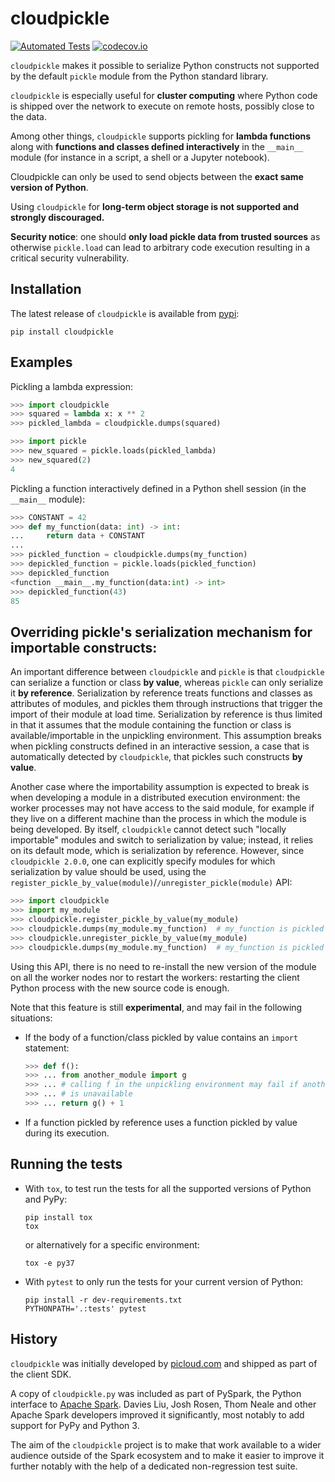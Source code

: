 # cloudpickle

[![Automated Tests](https://github.com/cloudpipe/cloudpickle/workflows/Automated%20Tests/badge.svg?branch=master&event=push)](https://github.com/cloudpipe/cloudpickle/actions)
[![codecov.io](https://codecov.io/github/cloudpipe/cloudpickle/coverage.svg?branch=master)](https://codecov.io/github/cloudpipe/cloudpickle?branch=master)

`cloudpickle` makes it possible to serialize Python constructs not supported
by the default `pickle` module from the Python standard library.

`cloudpickle` is especially useful for **cluster computing** where Python
code is shipped over the network to execute on remote hosts, possibly close
to the data.

Among other things, `cloudpickle` supports pickling for **lambda functions**
along with **functions and classes defined interactively** in the
`__main__` module (for instance in a script, a shell or a Jupyter notebook).

Cloudpickle can only be used to send objects between the **exact same version
of Python**.

Using `cloudpickle` for **long-term object storage is not supported and
strongly discouraged.**

**Security notice**: one should **only load pickle data from trusted sources** as
otherwise `pickle.load` can lead to arbitrary code execution resulting in a critical
security vulnerability.


Installation
------------

The latest release of `cloudpickle` is available from
[pypi](https://pypi.python.org/pypi/cloudpickle):

    pip install cloudpickle


Examples
--------

Pickling a lambda expression:

```python
>>> import cloudpickle
>>> squared = lambda x: x ** 2
>>> pickled_lambda = cloudpickle.dumps(squared)

>>> import pickle
>>> new_squared = pickle.loads(pickled_lambda)
>>> new_squared(2)
4
```

Pickling a function interactively defined in a Python shell session
(in the `__main__` module):

```python
>>> CONSTANT = 42
>>> def my_function(data: int) -> int:
...     return data + CONSTANT
...
>>> pickled_function = cloudpickle.dumps(my_function)
>>> depickled_function = pickle.loads(pickled_function)
>>> depickled_function
<function __main__.my_function(data:int) -> int>
>>> depickled_function(43)
85
```


Overriding pickle's serialization mechanism for importable constructs:
----------------------------------------------------------------------

An important difference between `cloudpickle` and `pickle` is that
`cloudpickle` can serialize a function or class **by value**, whereas `pickle`
can only serialize it **by reference**. Serialization by reference treats
functions and classes as attributes of modules, and pickles them through
instructions that trigger the import of their module at load time.
Serialization by reference is thus limited in that it assumes that the module
containing the function or class is available/importable in the unpickling
environment. This assumption breaks when pickling constructs defined in an
interactive session, a case that is automatically detected by `cloudpickle`,
that pickles such constructs **by value**.

Another case where the importability assumption is expected to break is when
developing a module in a distributed execution environment: the worker
processes may not have access to the said module, for example if they live on a
different machine than the process in which the module is being developed.
By itself, `cloudpickle` cannot detect such "locally importable" modules and
switch to serialization by value; instead, it relies on its default mode,
which is serialization by reference. However, since `cloudpickle 2.0.0`, one
can explicitly specify modules for which serialization by value should be used,
using the `register_pickle_by_value(module)`/`/unregister_pickle(module)` API:

```python
>>> import cloudpickle
>>> import my_module
>>> cloudpickle.register_pickle_by_value(my_module)
>>> cloudpickle.dumps(my_module.my_function)  # my_function is pickled by value
>>> cloudpickle.unregister_pickle_by_value(my_module)
>>> cloudpickle.dumps(my_module.my_function)  # my_function is pickled by reference
```

Using this API, there is no need to re-install the new version of the module on
all the worker nodes nor to restart the workers: restarting the client Python
process with the new source code is enough.

Note that this feature is still **experimental**, and may fail in the following
situations:

- If the body of a function/class pickled by value contains an `import` statement:
  ```python
  >>> def f():
  >>> ... from another_module import g
  >>> ... # calling f in the unpickling environment may fail if another_module
  >>> ... # is unavailable
  >>> ... return g() + 1
  ```

- If a function pickled by reference uses a function pickled by value during its execution.


Running the tests
-----------------

- With `tox`, to test run the tests for all the supported versions of
  Python and PyPy:

      pip install tox
      tox

  or alternatively for a specific environment:

      tox -e py37


- With `pytest` to only run the tests for your current version of
  Python:

      pip install -r dev-requirements.txt
      PYTHONPATH='.:tests' pytest

History
-------

`cloudpickle` was initially developed by [picloud.com](http://web.archive.org/web/20140721022102/http://blog.picloud.com/2013/11/17/picloud-has-joined-dropbox/) and shipped as part of
the client SDK.

A copy of `cloudpickle.py` was included as part of PySpark, the Python
interface to [Apache Spark](https://spark.apache.org/). Davies Liu, Josh
Rosen, Thom Neale and other Apache Spark developers improved it significantly,
most notably to add support for PyPy and Python 3.

The aim of the `cloudpickle` project is to make that work available to a wider
audience outside of the Spark ecosystem and to make it easier to improve it
further notably with the help of a dedicated non-regression test suite.
